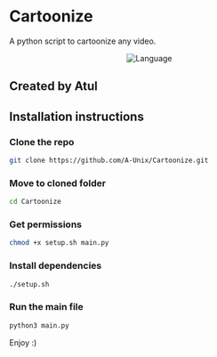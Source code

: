 # Cartoonize
 A python script to cartoonize any video.

<p align="center">
  <img src="https://img.shields.io/badge/Language-Python/Bash-cyan" alt="Language" />
</p>

## Created by Atul

## Installation instructions
 ### Clone the repo
  ```bash
  git clone https://github.com/A-Unix/Cartoonize.git
  ```
 ### Move to cloned folder
 ```bash
 cd Cartoonize
 ```
 ### Get permissions
  ```bash
  chmod +x setup.sh main.py
  ```
 ### Install dependencies
  ```bash
  ./setup.sh
  ```
 ### Run the main file
  ```bash
  python3 main.py
  ```
Enjoy :)
